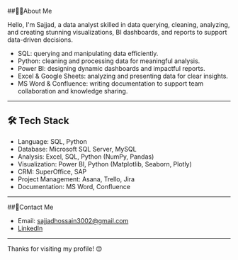 ##👨‍💻About Me

Hello, I'm Sajjad, a data analyst skilled in data querying, cleaning, analyzing, and creating stunning visualizations, BI dashboards, and reports to support data-driven decisions.

- SQL: querying and manipulating data efficiently.
- Python: cleaning and processing data for meaningful analysis.
- Power BI: designing dynamic dashboards and impactful reports.
- Excel & Google Sheets: analyzing and presenting data for clear insights.
- MS Word & Confluence: writing documentation to support team collaboration and knowledge sharing.

---
<!--
##📊Projects

Here I showcase my data work samples in different areas.
| Type                    | Link                                    |
|-------------------------|-----------------------------------------|
| **Data Scraping**        | [Click me for the details](#)           |
| **Data Cleaning**        | [Click me for the details](#)           |
| **Data Analysis**        | [Click me for the details](#)           |
| **Data Visualization**   | [Click me for the details](#)           |
| **Dashboard & Report**   | [Click me for the details](#)           |
| **Documentation**      

---
-->
## 🛠️ Tech Stack
- Language: SQL, Python
- Database: Microsoft SQL Server, MySQL
- Analysis: Excel, SQL, Python (NumPy, Pandas)
- Visualization: Power BI, Python (Matplotlib, Seaborn, Plotly)
- CRM: SuperOffice, SAP
- Project Management: Asana, Trello, Jira
- Documentation: MS Word, Confluence

---

  
##🤝Contact Me
- Email: sajjadhossain3002@gmail.com
- [LinkedIn](www.linkedin.com/in/sajjad-hos)
---
Thanks for visiting my profile! 😊


